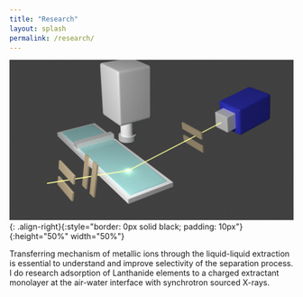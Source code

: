```yaml
---
title: "Research"
layout: splash
permalink: /research/
---
```


![image-right](../assets/images/exp_setup.png){: .align-right}{:style="border: 0px solid black; padding: 10px"}{:height="50%" width="50%"}

Transferring mechanism of metallic ions through the liquid-liquid extraction is essential to understand and improve selectivity of the separation process. I do research adsorption of Lanthanide elements to a charged extractant monolayer at the air-water interface with synchrotron sourced X-rays.